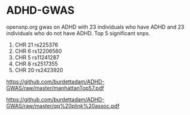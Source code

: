 # ADHD-GWAS
opensnp.org gwas on ADHD with 23 individuals who have ADHD and 23 individuals who do not have ADHD.
Top 5 significant snps.
  1. CHR 21 rs225376
  2. CHR 6  rs12206560
  3. CHR 5  rs11241287
  4. CHR 8  rs2517355
  5. CHR 20 rs2423920

https://github.com/burdettadam/ADHD-GWAS/raw/master/manhattanTop57.pdf

https://github.com/burdettadam/ADHD-GWAS/raw/master/qq%20plink%20assoc.pdf
